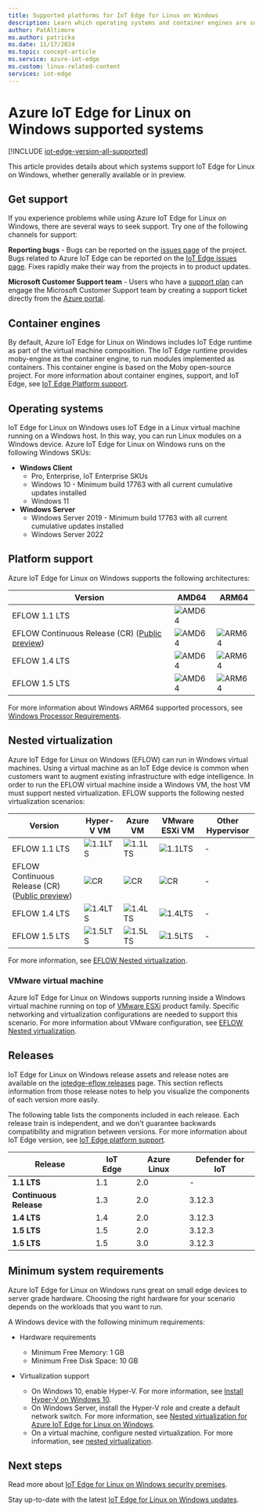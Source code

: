 ```yaml
---
title: Supported platforms for IoT Edge for Linux on Windows
description: Learn which operating systems and container engines are supported for Azure IoT Edge for Linux on Windows
author: PatAltimore
ms.author: patricka
ms.date: 11/17/2024
ms.topic: concept-article
ms.service: azure-iot-edge
ms.custom: linux-related-content
services: iot-edge
---
```


# Azure IoT Edge for Linux on Windows supported systems

[!INCLUDE [iot-edge-version-all-supported](includes/iot-edge-version-all-supported.md)]

This article provides details about which systems support IoT Edge for Linux on Windows, whether generally available or in preview. 

## Get support

If you experience problems while using Azure IoT Edge for Linux on Windows, there are several ways to seek support. Try one of the following channels for support:

**Reporting bugs** - Bugs can be reported on the [issues page](https://github.com/azure/iotedge-eflow/issues) of the project. Bugs related to Azure IoT Edge can be reported on the [IoT Edge issues page](https://github.com/azure/iotedge/issues). Fixes rapidly make their way from the projects in to product updates.

**Microsoft Customer Support team** - Users who have a [support plan](https://azure.microsoft.com/support/plans/) can engage the Microsoft Customer Support team by creating a support ticket directly from the [Azure portal](https://portal.azure.com).


## Container engines

By default, Azure IoT Edge for Linux on Windows includes IoT Edge runtime as part of the virtual machine composition. The IoT Edge runtime provides moby-engine as the container engine, to run modules implemented as containers. This container engine is based on the Moby open-source project. For more information about container engines, support, and IoT Edge, see [IoT Edge Platform support](./support.md).


## Operating systems

IoT Edge for Linux on Windows uses IoT Edge in a Linux virtual machine running on a Windows host. In this way, you can run Linux modules on a Windows device. Azure IoT Edge for Linux on Windows runs on the following Windows SKUs:

* **Windows Client** 
  * Pro, Enterprise, IoT Enterprise SKUs
  * Windows 10 - Minimum build 17763 with all current cumulative updates installed
  * Windows 11
* **Windows Server**
  * Windows Server 2019 - Minimum build 17763 with all current cumulative updates installed
  * Windows Server 2022


## Platform support
Azure IoT Edge for Linux on Windows supports the following architectures:

| Version | AMD64 | ARM64 |
| ---------------- | ----- |  ----- |
| EFLOW 1.1 LTS | ![AMD64](./media/support/green-check.png) | |
| EFLOW Continuous Release (CR) ([Public preview](https://azure.microsoft.com/support/legal/preview-supplemental-terms/)) | ![AMD64](./media/support/green-check.png) | ![ARM64](./media/support/green-check.png) |
| EFLOW 1.4 LTS | ![AMD64](./media/support/green-check.png) | ![ARM64](./media/support/green-check.png) |
| EFLOW 1.5 LTS | ![AMD64](./media/support/green-check.png) | ![ARM64](./media/support/green-check.png) |

For more information about Windows ARM64 supported processors, see [Windows Processor Requirements](/windows-hardware/design/minimum/windows-processor-requirements).

## Nested virtualization

Azure IoT Edge for Linux on Windows (EFLOW) can run in Windows virtual machines. Using a virtual machine as an IoT Edge device is common when customers want to augment existing infrastructure with edge intelligence. In order to run the EFLOW virtual machine inside a Windows VM, the host VM must support nested virtualization. EFLOW supports the following nested virtualization scenarios:

| Version | Hyper-V VM | Azure VM | VMware ESXi VM | Other Hypervisor | 
| ---------------- | ----- |  ----- | ----- | ----- | 
| EFLOW 1.1 LTS | ![1.1LTS](./media/support/green-check.png) |  ![1.1LTS](./media/support/green-check.png) |  ![1.1LTS](./media/support/green-check.png) | - |  
| EFLOW Continuous Release (CR) ([Public preview](https://azure.microsoft.com/support/legal/preview-supplemental-terms/)) | ![CR](./media/support/green-check.png) | ![CR](./media/support/green-check.png) |  ![CR](./media/support/green-check.png) | - |
| EFLOW 1.4 LTS | ![1.4LTS](./media/support/green-check.png) |  ![1.4LTS](./media/support/green-check.png) |  ![1.4LTS](./media/support/green-check.png) | - |  
| EFLOW 1.5 LTS | ![1.5LTS](./media/support/green-check.png) |  ![1.5LTS](./media/support/green-check.png) |  ![1.5LTS](./media/support/green-check.png) | - |  

For more information, see [EFLOW Nested virtualization](./nested-virtualization.md).

### VMware virtual machine
Azure IoT Edge for Linux on Windows supports running inside a Windows virtual machine running on top of [VMware ESXi](https://www.vmware.com/products/esxi-and-esx.html) product family. Specific networking and virtualization configurations are needed to support this scenario. For more information about VMware configuration, see [EFLOW Nested virtualization](./nested-virtualization.md).

## Releases

IoT Edge for Linux on Windows release assets and release notes are available on the [iotedge-eflow releases](https://github.com/Azure/iotedge-eflow/releases) page. This section reflects information from those release notes to help you visualize the components of each version more easily.

The following table lists the components included in each release. Each release train is independent, and we don't guarantee backwards compatibility and migration between versions. For more information about IoT Edge version, see [IoT Edge platform support](./support.md).

| Release | IoT Edge | Azure Linux | Defender for IoT |
| ------- | -------- | ----------- | ---------------- |
| **1.1 LTS** | 1.1 | 2.0 | - |
| **Continuous Release** | 1.3 | 2.0 | 3.12.3 |
| **1.4 LTS** | 1.4 | 2.0 | 3.12.3 |
| **1.5 LTS** | 1.5 | 2.0 | 3.12.3 |
| **1.5 LTS** | 1.5 | 3.0 | 3.12.3 |


## Minimum system requirements

Azure IoT Edge for Linux on Windows runs great on small edge devices to server grade hardware. Choosing the right hardware for your scenario depends on the workloads that you want to run. 

A Windows device with the following minimum requirements:

* Hardware requirements
  * Minimum Free Memory: 1 GB
  * Minimum Free Disk Space: 10 GB

* Virtualization support
  * On Windows 10, enable Hyper-V. For more information, see [Install Hyper-V on Windows 10](/virtualization/hyper-v-on-windows/quick-start/enable-hyper-v).
  * On Windows Server, install the Hyper-V role and create a default network switch. For more information, see [Nested virtualization for Azure IoT Edge for Linux on Windows](./nested-virtualization.md).
  * On a virtual machine, configure nested virtualization. For more information, see [nested virtualization](./nested-virtualization.md).

## Next steps

Read more about [IoT Edge for Linux on Windows security premises](./iot-edge-for-linux-on-windows-security.md).

Stay up-to-date with the latest [IoT Edge for Linux on Windows updates](./iot-edge-for-linux-on-windows-updates.md).
